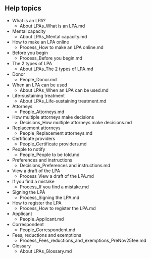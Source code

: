 ## Help topics

* What is an LPA?
	* About LPAs_What is an LPA.md
* Mental capacity
	* About LPAs_Mental capacity.md
* How to make an LPA online
	* Process_How to make an LPA online.md
* Before you begin
	* Process_Before you begin.md
* The 2 types of LPA
	* About LPAs_The 2 types of LPA.md
* Donor
	* People_Donor.md
* When an LPA can be used
	* About LPAs_When an LPA can be used.md
* Life-sustaining treatment
	* About LPAs_Life-sustaining treatment.md
* Attorneys
	* People_Attorneys.md
* How multiple attorneys make decisions
	* Decisions_How multiple attorneys make decisions.md
* Replacement attorneys
	* People_Replacement attorneys.md
* Certificate providers
	* People_Certificate providers.md
* People to notify
	* People_People to be told.md
* Preferences and instructions
	* Decisions_Preferences and instructions.md
* View a draft of the LPA
	* Process_View a draft of the LPA.md
* If you find a mistake
	* Process_If you find a mistake.md
* Signing the LPA
	* Process_Signing the LPA.md
* How to register the LPA
	* Process_How to register the LPA.md
* Applicant
	* People_Applicant.md
* Correspondent
	* People_Correspondent.md
* Fees, reductions and exemptions
	* Process_Fees_reductions_and_exemptions_PreNov25fee.md
* Glossary
	* About LPAs_Glossary.md
